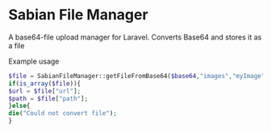 # Sabian File Manager
A base64-file upload manager for Laravel. Converts Base64 and stores it as a file

Example usage

```php
$file = SabianFileManager::getFileFromBase64($base64,"images","myImage","png");
if(is_array($file)){
$url = $file["url"];
$path = $file["path"];
}else{
die("Could not convert file");
}
```
